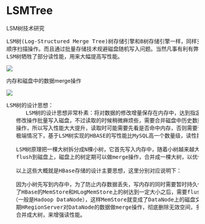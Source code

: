 # LSMTree
LSM树技术研究


<pre>
LSM树(Log-Structured Merge Tree)树存储引擎和B树存储引擎一样，同样支持增，删，读，改，
顺序扫描操作。而且通过批量存储技术规避磁盘随机写入问题。当然凡事有利有弊，LSM树和B+树相比，
LSM树牺牲了部分读性能，用来大幅提高写性能。
</pre>

![](https://i.imgur.com/kGCj0dv.png)

内存和磁盘中的数据merge操作

![](https://i.imgur.com/29Uc3zO.png)

<pre>
LSM树的设计思想：
      LSM树的设计思想非常朴素：将对数据的修改增量保存在内存中，达到指定的大小限制后将这些
   修改操作批量写入磁盘，不过读取的时候稍微麻烦些，需要合并磁盘中历史数据和内存中最近修改
   操作，所以写入性能大大提升，读取时可能需要先看是否命中内存，否则需要访问较多的磁盘空间。
   极端情况下，基于LSM树实现的HBASE的写性能比MySQL高一个数量级，读性能则低了一个数量级。

   LSM树原理把一棵大树拆分成N棵小树，它首先写入内存中，随着小树越来越大，内存中的小树会
   flush到磁盘上，磁盘上的树定期可以做merge操作，合并成一棵大树，以优化读性能。

   以上这些大概就是HBase存储的设计主要思想，这里分别对应说明下：

   因为小树先写到内存中，为了防止内存数据丢失，写内存的同时需要暂时持久化到磁盘，对应
   了HBase的MemStore和HLogMemStore上的树达到一定大小之后，需要flush到HRegion磁盘中
  （一般是Hadoop DataNode），这样MemStore就变成了DataNode上的磁盘文件StoreFile，定
   期HRegionServer对DataNode的数据做merge操作，彻底删除无效空间，多棵小树在这个时机
   合并成大树，来增强读性能。
</pre>